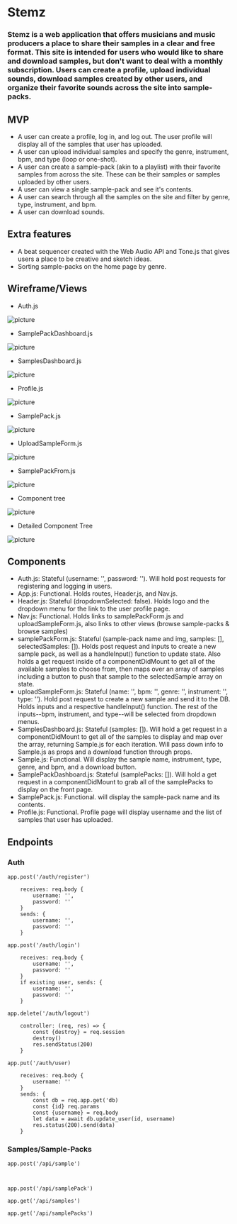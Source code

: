 # Stemz
### Stemz is a web application that offers musicians and music producers a place to share their samples in a clear and free format. This site is intended for users who would like to share and download samples, but don't want to deal with a monthly subscription. Users can create a profile, upload individual sounds, download samples created by other users, and organize their favorite sounds across the site into sample-packs.

## MVP
- A user can create a profile, log in, and log out. The user profile will display all of the samples that user has uploaded.
- A user can upload individual samples and specify the genre, instrument, bpm, and type (loop or one-shot).
- A user can create a sample-pack (akin to a playlist) with their favorite samples from across the site. These can be their samples or samples uploaded by other users.
- A user can view a single sample-pack and see it's contents. 
- A user can search through all the samples on the site and filter by genre, type, instrument, and bpm.
- A user can download sounds.

## Extra features
- A beat sequencer created with the Web Audio API and Tone.js that gives users a place to be creative and sketch ideas. 
- Sorting sample-packs on the home page by genre.

## Wireframe/Views
 - Auth.js

![picture](/wireframe/Auth.png)
- SamplePackDashboard.js

![picture](/wireframe/samplePackDashboard.png)
- SamplesDashboard.js

![picture](/wireframe/SamplesDashboard.png)
- Profile.js 

![picture](/wireframe/Profile.png)
- SamplePack.js

![picture](/wireframe/SamplePack.png)
- UploadSampleForm.js

![picture](/wireframe/uploadSampleForm.png)
- SamplePackFrom.js

![picture](/wireframe/samplePackForm.png)
- Component tree 

![picture](/wireframe/ComponentTree.png)
- Detailed Component Tree

![picture](/wireframe/DetailedComponentTree.png)








## Components
- Auth.js: Stateful (username: '', password: ''). Will hold post requests for registering and logging in users. 
- App.js: Functional. Holds routes, Header.js, and Nav.js. 
- Header.js: Stateful (dropdownSelected: false). Holds logo and the dropdown menu for the link to the user profile page. 
- Nav.js: Functional. Holds links to samplePackForm.js and uploadSampleForm.js, also links to other views (browse sample-packs & browse samples)
- samplePackForm.js: Stateful (sample-pack name and img, samples: [], selectedSamples: []). Holds post request and inputs to create a new sample pack, as well as a handleInput() function to update state. Also holds a get request inside of a componentDidMount to get all of the available samples to choose from, then maps over an array of samples including a button to push that sample to the selectedSample array on state. 
- uploadSampleForm.js: Stateful (name: '', bpm: '', genre: '', instrument: '', type: ''). Hold post request to create a new sample and send it to the DB. Holds inputs and a respective handleInput() function. The rest of the inputs--bpm, instrument, and type--will be selected from dropdown menus. 
- SamplesDashboard.js: Stateful (samples: []). Will hold a get request in  a componentDidMount to get all of the samples to display and map over the array, returning Sample.js for each iteration. Will pass down info to Sample.js as props and a download function through props.
- Sample.js: Functional. Will display the sample name, instrument, type, genre, and bpm, and a download button.
- SamplePackDashboard.js: Stateful (samplePacks: []). Will hold a get request in a componentDidMount to grab all of the samplePacks to display on the front page.
- SamplePack.js: Functional. will display the sample-pack name and its contents. 
- Profile.js: Functional. Profile page will display username and the list of samples that user has uploaded. 

## Endpoints
### Auth
```
app.post('/auth/register') 

    receives: req.body {
        username: '',
        password: ''
    } 
    sends: {
        username: '',
        password: ''
    }

app.post('/auth/login')

    receives: req.body {
        username: '',
        password: ''
    }
    if existing user, sends: {
        username: '',
        password: ''
    }

app.delete('/auth/logout')

    controller: (req, res) => {
        const {destroy} = req.session
        destroy()
        res.sendStatus(200)
    }

app.put('/auth/user)

    receives: req.body {
        username: ''
    } 
    sends: {
        const db = req.app.get('db)
        const {id} req.params
        const {username} = req.body
        let data = await db.update_user(id, username)
        res.status(200).send(data)
    }
```

### Samples/Sample-Packs
```
app.post('/api/sample')

    

app.post('/api/samplePack')

app.get('/api/samples')

app.get('/api/samplePacks')